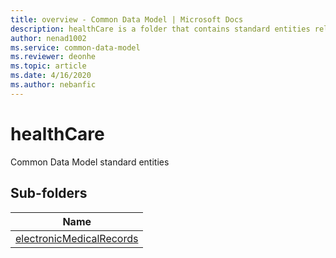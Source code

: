 ```yaml
---
title: overview - Common Data Model | Microsoft Docs
description: healthCare is a folder that contains standard entities related to the Common Data Model.
author: nenad1002
ms.service: common-data-model
ms.reviewer: deonhe
ms.topic: article
ms.date: 4/16/2020
ms.author: nebanfic
---
```


# healthCare

Common Data Model standard entities  

## Sub-folders

|Name|
|---|
|[electronicMedicalRecords](electronicMedicalRecords/overview.md)|



